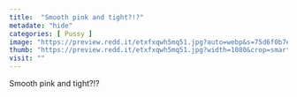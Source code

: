 ```yaml
---
title:  "Smooth pink and tight?!?"
metadate: "hide"
categories: [ Pussy ]
image: "https://preview.redd.it/etxfxqwh5mq51.jpg?auto=webp&s=75d6f0b7efaf464ce3d7de6578f48cbca6254926"
thumb: "https://preview.redd.it/etxfxqwh5mq51.jpg?width=1080&crop=smart&auto=webp&s=f1744499d56d7502052c682bbc7a67f9bdb0acd1"
visit: ""
---
```

Smooth pink and tight?!?
